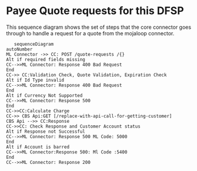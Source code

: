 # Payee Quote requests for this DFSP
This sequence diagram shows the set of steps that the core connector goes through to handle a request for a quote from the mojaloop connector.

```mermaid
   sequenceDiagram
autoNumber
ML Connector ->> CC: POST /quote-requests /{}
Alt if required fields missing
CC-->>ML Connector: Response 400 Bad Request
End
CC->> CC:Validation Check, Quote Validation, Expiration Check
Alt if Id Type invalid
CC-->>ML Connector: Response 400 Bad Request
End
Alt if Currency Not Supported
CC-->>ML Connector: Response 500
End
CC->>CC:Calculate Charge
CC->> CBS Api:GET [/replace-with-api-call-for-getting-customer] 
CBS Api -->> CC:Response
CC->>CC: Check Response and Customer Account status 
Alt if Response not Successful
CC-->>ML Connector: Response 500 ML Code: 5000
End
Alt if Account is barred
CC-->>ML Connector:Response 500: Ml Code :5400
End
CC-->>ML Connector: Response 200
```
